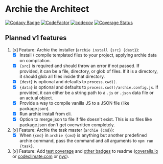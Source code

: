# Archie the Architect

[![Codacy Badge](https://api.codacy.com/project/badge/Grade/5323e8ecc9e94a3abe87f86279365ddb)](https://www.codacy.com/app/thezimmee/archie?utm_source=github.com&amp;utm_medium=referral&amp;utm_content=thezimmee/archie&amp;utm_campaign=Badge_Grade)
[![CodeFactor](https://www.codefactor.io/repository/github/thezimmee/archie/badge)](https://www.codefactor.io/repository/github/thezimmee/archie)
[![codecov](https://codecov.io/gh/thezimmee/archie/branch/v1/graph/badge.svg)](https://codecov.io/gh/thezimmee/archie)
[![Coverage Status](https://coveralls.io/repos/github/thezimmee/archie/badge.svg?branch=v1)](https://coveralls.io/github/thezimmee/archie?branch=v1)

## Planned v1 features

1. [x] Feature: Archie the installer (`archie install {src} {dest}`):
    - [x] Install / compile templated files to your project, applying archie data on compilation.
    - [x] `{src}` is required and should throw an error if not passed. If provided, it can be a file, directory, or glob of files. If it is a directory, it should glob all files inside that directory.
    - [x] `{dest}` is optional and defaults to `process.cwd()`.
    - [x] `{data}` is optional and defaults to `process.cwd()/archie.config.js`. If provided, it can either be a string path to a `.js` or `.json` data file or an actual object.
    - [x] Provide a way to compile vanilla JS to a JSON file (like package.json).
    - [x] Run archie install from cli.
    - [x] Option to merge json to file if file doesn't exist. This is so files like package.json don't get overwritten completely.
2. [x] Feature: Archie the task master (`archie {cmd}`):
    - [x] When `{cmd}` in `archie {cmd}` is anything but another predefined archie command, pass the command and all arguments to `npm run {task}`.
3. [x] Feature: Add [test coverage](https://docs.codeclimate.com/docs/setting-up-test-coverage) and [other badges](https://github.com/dwyl/repo-badges) to readme ([coveralls.io](https://coveralls.io) or [codeclimate.com](https://codeclimate.com) or [nyc](https://libraries.io/npm/nyc)).
